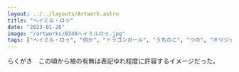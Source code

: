 ```yaml
---
layout: ../../layouts/Artwork.astro
title: "ヘイミル・ロゥ"
date: "2023-01-20"
image: "/artworks/0340ヘイミルロゥ.jpg"
tags: ["ヘイミル・ロゥ", "伺か", "ドラゴンガール", "うちのこ", "つの", "オリジナル"]
---
```


らくがき　この頃から袖の有無は表記ゆれ程度に許容するイメージだった。  